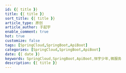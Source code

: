 ```yaml
---
id: {{ title }}
title: {{ title }}
sort_title: {{ title }}
article_type: 原创
article_author: 于起宇
enable_comment: true
hot: true
customize: false
tags: [SpringCloud,SpringBoot,ApiBoot]
categories: [SpringCloud,SpringBoot,ApiBoot]
date: {{ date }}
keywords: SpringCloud,SpringBoot,ApiBoot,恒宇少年,微服务
description: {{ title }}
---
```

